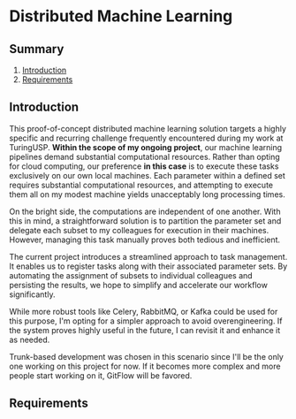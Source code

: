 # Distributed Machine Learning

## Summary

1. [Introduction](#introduction)
1. [Requirements](#requirements)


## Introduction

This proof-of-concept distributed machine learning solution targets a highly specific and recurring challenge frequently encountered during my work at TuringUSP. **Within the scope of my ongoing project**, our machine learning pipelines demand substantial computational resources. Rather than opting for cloud computing, our preference **in this case** is to execute these tasks exclusively on our own local machines. Each parameter within a defined set requires substantial computational resources, and attempting to execute them all on my modest machine yields unacceptably long processing times.

On the bright side, the computations are independent of one another. With this in mind, a straightforward solution is to partition the parameter set and delegate each subset to my colleagues for execution in their machines. However, managing this task manually proves both tedious and inefficient.

The current project introduces a streamlined approach to task management. It enables us to register tasks along with their associated parameter sets. By automating the assignment of subsets to individual colleagues and persisting the results, we hope to simplify and accelerate our workflow significantly.

While more robust tools like Celery, RabbitMQ, or Kafka could be used for this purpose, I'm opting for a simpler approach to avoid overengineering. If the system proves highly useful in the future, I can revisit it and enhance it as needed.

Trunk-based development was chosen in this scenario since I'll be the only one working on this project for now. If it becomes more complex and more people start working on it, GitFlow will be favored.

## Requirements

